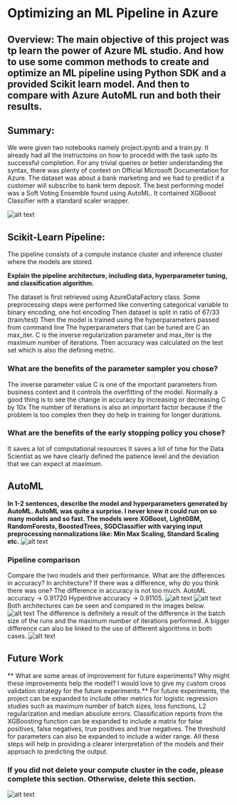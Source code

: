 # Optimizing an ML Pipeline in Azure

## Overview: The main objective of this project was tp learn the power of Azure ML studio. And how to use some common methods to create and optimize an ML pipeline using Python SDK and a provided Scikit learn model. And then to compare with Azure AutoML run and both their results.

## Summary: 
We were given two notebooks namely project.ipynb and a train.py. It already had all the instructoins on how to procedd with the task upto its successful completion. For any trivial queries or better understanding the syntax, there was plenty of context on Official Microsoft Documentation for Azure. The dataset was about a bank marketing and we had to predict if a customer will subscribe to bank term deposit. The best performing model was a Soft Voting Ensemble found using AutoML. It contained XGBoost Classifier with a standard scaler wrapper.

![alt text](https://github.com/hammad-alt/udacityproject1/blob/main/images/1.PNG)


## Scikit-Learn Pipeline: 
The pipeline consists of a compute instance cluster and inference cluster where the models are stored.

**Explain the pipeline architecture, including data, hyperparameter tuning, and classification algorithm.**

The dataset is first retrieved using AzureDataFactory class. 
Some preprocessing steps were performed like converting categorical variable to binary encoding, one hot encoding
Then dataset is split in ratio of 67/33 (train/test)
Then the model is trained using the hyperparameters passed from command line
The hyperparameters that can be tuned are C an max_iter. C is the inverse regularization parameter and max_iter is the maximum number of iterations.
Then accuracy was calculated on the test set which is also the defining metric.

### What are the benefits of the parameter sampler you chose?

The inverse parameter value C is one of the important parameters from business context and it controls the overfitting of the model. Normally a good thing is to see the change in accuracy by increasing or decreasing C by 10x
The number of iterations is also an important factor because if the problem is too complex then they do help in training for longer durations.

### What are the benefits of the early stopping policy you chose?

It saves a lot of computational resources
It saves a lot of time for the Data Scientist as we have clearly defined the patience level and the deviation that we can expect at maximum.

## AutoML
**In 1-2 sentences, describe the model and hyperparameters generated by AutoML. AutoML was quite a surprise. I never knew it could run on so many models and so fast. The models were XGBoost, LightGBM, RandomForests, BoostedTrees, SGDClassifier with varying input preprocessing normalizations like: Min Max Scaling, Standard Scaling etc.**
![alt text](https://github.com/hammad-alt/udacityproject1/blob/main/images/2.PNG)
### Pipeline comparison
Compare the two models and their performance. What are the differences in accuracy? In architecture? If there was a difference, why do you think there was one? The difference in accuracy is not too much. AutoML accuracy -> 0.91720 Hyperdrive accuracy -> 0.91105.
![alt text](https://github.com/hammad-alt/udacityproject1/blob/main/images/3-hyper.PNG)
![alt text](https://github.com/hammad-alt/udacityproject1/blob/main/images/3-auto.PNG)
Both architectures can be seen and compared in the images below.
![alt text](https://github.com/hammad-alt/udacityproject1/blob/main/images/4.PNG)
The difference is definitely a result of the difference in the batch size of the runs and the maximum number of iterations performed. A bigger difference can also be linked to the use of different algorithms in both cases.
![alt text](https://github.com/hammad-alt/udacityproject1/blob/main/images/4.1.PNG)
## Future Work
** What are some areas of improvement for future experiments? Why might these improvements help the model? I would love to give my custom cross validation strategy for the future experiments.** 
For future experiments, the project can be expanded to include other metrics for logistic regression studies such as maximum number of batch sizes, loss functions, L2 regularization and median absolute errors. Classification reports from the XGBoosting function can be expanded to include a matrix for false positives, false negatives, true positives and true negatives. The threshold for parameters can also be expanded to include a wider range. All these steps will help in providing a clearer interpretation of the models and their approach to predicting the output.

### If you did not delete your compute cluster in the code, please complete this section. Otherwise, delete this section. 
![alt text](https://github.com/hammad-alt/udacityproject1/blob/main/images/5.png)



